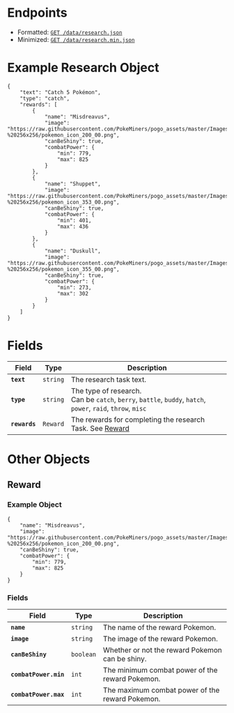 # Endpoints

- Formatted: [`GET /data/research.json`](https://raw.githubusercontent.com/bigfoott/ScrapedDuck/data/research.json)
- Minimized: [`GET /data/research.min.json`](https://raw.githubusercontent.com/bigfoott/ScrapedDuck/data/research.min.json)

# Example Research Object

```
{
    "text": "Catch 5 Pokémon",
    "type": "catch",
    "rewards": [
        {
            "name": "Misdreavus",
            "image": "https://raw.githubusercontent.com/PokeMiners/pogo_assets/master/Images/Pokemon%20-%20256x256/pokemon_icon_200_00.png",
            "canBeShiny": true,
            "combatPower": {
                "min": 779,
                "max": 825
            }
        },
        {
            "name": "Shuppet",
            "image": "https://raw.githubusercontent.com/PokeMiners/pogo_assets/master/Images/Pokemon%20-%20256x256/pokemon_icon_353_00.png",
            "canBeShiny": true,
            "combatPower": {
                "min": 401,
                "max": 436
            }
        },
        {
            "name": "Duskull",
            "image": "https://raw.githubusercontent.com/PokeMiners/pogo_assets/master/Images/Pokemon%20-%20256x256/pokemon_icon_355_00.png",
            "canBeShiny": true,
            "combatPower": {
                "min": 273,
                "max": 302
            }
        }
    ]
}
```
# Fields

| Field         | Type     | Description
|-------------- |--------- |---------------------
| **`text`**    | `string` | The research task text.
| **`type`**    | `string` | The type of research.<br />Can be `catch`, `berry`, `battle`, `buddy`, `hatch`, `power`, `raid`, `throw`, `misc`
| **`rewards`** | `Reward` | The rewards for completing the research Task. See [Reward](#Reward)

# Other Objects

## Reward

### Example Object

```
{
    "name": "Misdreavus",
    "image": "https://raw.githubusercontent.com/PokeMiners/pogo_assets/master/Images/Pokemon%20-%20256x256/pokemon_icon_200_00.png",
    "canBeShiny": true,
    "combatPower": {
        "min": 779,
        "max": 825
    }
}
```

### Fields

| Field                 | Type      | Description
|---------------------- |---------- |---------------------
| **`name`**            | `string`  | The name of the reward Pokemon.
| **`image`**           | `string`  | The image of the reward Pokemon.
| **`canBeShiny`**      | `boolean` | Whether or not the reward Pokemon can be shiny.
| **`combatPower.min`** | `int`     | The minimum combat power of the reward Pokemon.
| **`combatPower.max`** | `int`     | The maximum combat power of the reward Pokemon.
